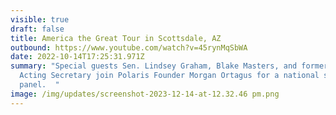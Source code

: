 ```yaml
---
visible: true
draft: false
title: America the Great Tour in Scottsdale, AZ
outbound: https://www.youtube.com/watch?v=45rynMqSbWA
date: 2022-10-14T17:25:31.971Z
summary: "Special guests Sen. Lindsey Graham, Blake Masters, and former DHS
  Acting Secretary join Polaris Founder Morgan Ortagus for a national security
  panel.  "
image: /img/updates/screenshot-2023-12-14-at-12.32.46 pm.png
---
```

